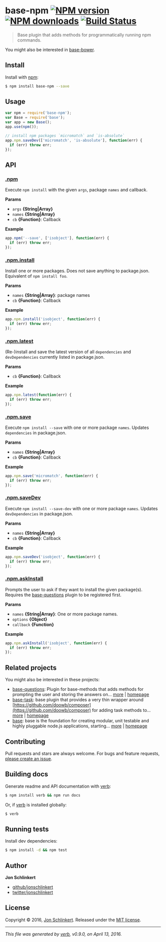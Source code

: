 # base-npm [![NPM version](https://img.shields.io/npm/v/base-npm.svg?style=flat)](https://www.npmjs.com/package/base-npm) [![NPM downloads](https://img.shields.io/npm/dm/base-npm.svg?style=flat)](https://npmjs.org/package/base-npm) [![Build Status](https://img.shields.io/travis/jonschlinkert/base-npm.svg?style=flat)](https://travis-ci.org/jonschlinkert/base-npm)

> Base plugin that adds methods for programmatically running npm commands.

You might also be interested in [base-bower](https://github.com/jonschlinkert/base-bower).

## Install

Install with [npm](https://www.npmjs.com/):

```sh
$ npm install base-npm --save
```

## Usage

```js
var npm = require('base-npm');
var Base = require('base');
var app = new Base();
app.use(npm());

// install npm packages `micromatch` and `is-absolute`
app.npm.saveDev(['micromatch', 'is-absolute'], function(err) {
  if (err) throw err;
});
```

## API

### [.npm](index.js#L34)

Execute `npm install` with the given `args`, package `names` and callback.

**Params**

* `args` **{String|Array}**
* `names` **{String|Array}**
* `cb` **{Function}**: Callback

**Example**

```js
app.npm('--save', ['isobject'], function(err) {
  if (err) throw err;
});
```

### [.npm.install](index.js#L59)

Install one or more packages. Does not save anything to package.json. Equivalent of `npm install foo`.

**Params**

* `names` **{String|Array}**: package names
* `cb` **{Function}**: Callback

**Example**

```js
app.npm.install('isobject', function(err) {
  if (err) throw err;
});
```

### [.npm.latest](index.js#L77)

(Re-)install and save the latest version of all `dependencies` and `devDependencies` currently listed in package.json.

**Params**

* `cb` **{Function}**: Callback

**Example**

```js
app.npm.latest(function(err) {
  if (err) throw err;
});
```

### [.npm.save](index.js#L111)

Execute `npm install --save` with one or more package `names`. Updates `dependencies` in package.json.

**Params**

* `names` **{String|Array}**
* `cb` **{Function}**: Callback

**Example**

```js
app.npm.save('micromatch', function(err) {
  if (err) throw err;
});
```

### [.npm.saveDev](index.js#L141)

Execute `npm install --save-dev` with one or more package `names`. Updates `devDependencies` in package.json.

**Params**

* `names` **{String|Array}**
* `cb` **{Function}**: Callback

**Example**

```js
app.npm.saveDev('isobject', function(err) {
  if (err) throw err;
});
```

### [.npm.askInstall](index.js#L172)

Prompts the user to ask if they want to install the given package(s). Requires the [base-questions](https://github.com/node-base/base-questions) plugin to be registered first.

**Params**

* `names` **{String|Array}**: One or more package names.
* `options` **{Object}**
* `callback` **{Function}**

**Example**

```js
app.npm.askInstall('isobject', function(err) {
  if (err) throw err;
});
```

## Related projects

You might also be interested in these projects:

* [base-questions](https://www.npmjs.com/package/base-questions): Plugin for base-methods that adds methods for prompting the user and storing the answers on… [more](https://www.npmjs.com/package/base-questions) | [homepage](https://github.com/node-base/base-questions)
* [base-task](https://www.npmjs.com/package/base-task): base plugin that provides a very thin wrapper around [https://github.com/doowb/composer](https://github.com/doowb/composer) for adding task methods to… [more](https://www.npmjs.com/package/base-task) | [homepage](https://github.com/node-base/base-task)
* [base](https://www.npmjs.com/package/base): base is the foundation for creating modular, unit testable and highly pluggable node.js applications, starting… [more](https://www.npmjs.com/package/base) | [homepage](https://github.com/node-base/base)

## Contributing

Pull requests and stars are always welcome. For bugs and feature requests, [please create an issue](https://github.com/jonschlinkert/base-npm/issues/new).

## Building docs

Generate readme and API documentation with [verb](https://github.com/verbose/verb):

```sh
$ npm install verb && npm run docs
```

Or, if [verb](https://github.com/verbose/verb) is installed globally:

```sh
$ verb
```

## Running tests

Install dev dependencies:

```sh
$ npm install -d && npm test
```

## Author

**Jon Schlinkert**

* [github/jonschlinkert](https://github.com/jonschlinkert)
* [twitter/jonschlinkert](http://twitter.com/jonschlinkert)

## License

Copyright © 2016, [Jon Schlinkert](https://github.com/jonschlinkert).
Released under the [MIT license](https://github.com/jonschlinkert/base-npm/blob/master/LICENSE).

***

_This file was generated by [verb](https://github.com/verbose/verb), v0.9.0, on April 13, 2016._
